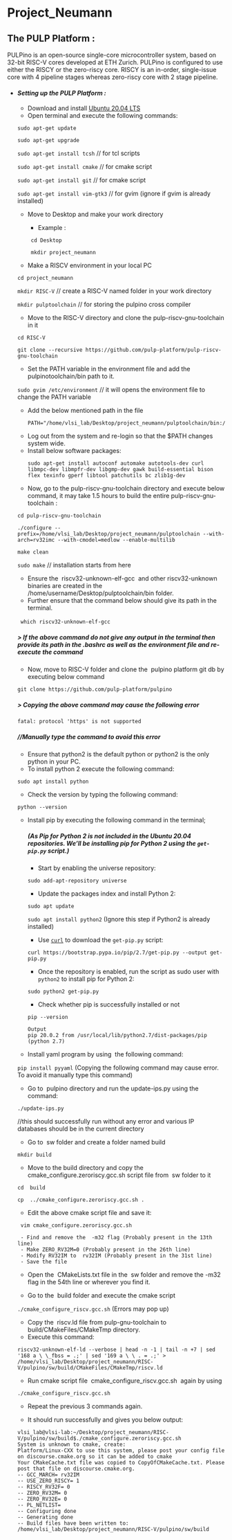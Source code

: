 
# Project_Neumann

## The PULP Platform :
PULPino is an open-source single-core microcontroller system, based on 32-bit RISC-V cores
developed at ETH Zurich. PULPino is configured to use either the RISCY or the zero-riscy core.
RISCY is an in-order, single-issue core with 4 pipeline stages whereas zero-riscy core with 2 stage
pipeline.



 - #### ***Setting up the PULP Platform :***
	 -  Download and install [Ubuntu 20.04 LTS](https://ubuntu.com/download/desktop/thank-you?version=20.04.2.0&architecture=amd64)
	 -  Open terminal and execute the following commands:
	 
	```sudo apt-get update```
	
	```sudo apt-get upgrade```
	
	```sudo apt-get install tcsh``` // for tcl scripts
	
	```sudo apt-get install cmake``` // for cmake script
	
	```sudo apt-get install git``` // for cmake script
	
	```sudo apt-get install vim-gtk3``` // for gvim (ignore if gvim is already installed)
	
	 - Move to Desktop and make your work directory
		- Example :
		
		``` cd Desktop```
		
		``` mkdir project_neumann```
		
	- Make a RISCV environment in your local PC
	
	```cd project_neumann```
	
	```mkdir RISC-V``` // create a RISC-V named folder in your work directory
	
	```mkdir pulptoolchain``` // for storing the pulpino cross compiler
	
	- Move to the RISC-V directory and clone the pulp-riscv-gnu-toolchain in it
	
	```cd RISC-V```
	
	```git clone --recursive https://github.com/pulp-platform/pulp-riscv-gnu-toolchain```
	
	- Set the PATH variable in the environment file and add the pulpinotoolchain/bin path to it.
	
	```sudo gvim /etc/environment``` // it will opens the environment file to change the PATH variable
	
	- Add the below mentioned path in the file
		``` 
		PATH="/home/vlsi_lab/Desktop/project_neumann/pulptoolchain/bin:/usr/local/sbin:/usr/local/bin:/usr/sbin:/usr/bin:/sbin:/bin:/usr/games:/usr/local/games:/snap/bin"
		```
	- Log out from the system and re-login so that the $PATH changes system wide.
	- Install below software packages:
		```
		sudo apt-get install autoconf automake autotools-dev curl libmpc-dev libmpfr-dev libgmp-dev gawk build-essential bison flex texinfo gperf libtool patchutils bc zlib1g-dev
		```
	- Now, go to the pulp-riscv-gnu-toolchain directory and execute below command, it may take 1.5 hours to build the entire pulp-riscv-gnu-toolchain :
	
	```cd pulp-riscv-gnu-toolchain```
		
	```
	./configure --prefix=/home/vlsi_lab/Desktop/project_neumann/pulptoolchain --with-arch=rv32imc --with-cmodel=medlow --enable-multilib
	```
		
	```make clean```
		 
	```sudo make``` // installation starts from here
	
	- Ensure the ​ riscv32-unknown-elf-gcc ​ and other riscv32-unknown binaries are created in the ​ /home/username/Desktop/pulptoolchain/bin ​ folder.
	- Further ensure that the command below should give its path in the terminal.
	
	``` which riscv32-unknown-elf-gcc``` ​ 
	
	##### ***> If the above command do not give any output in the terminal then provide its path in the .bashrc as well as the environment file and re-execute the command***
	
	- Now, move to RISC-V folder and clone the ​ pulpino platform​ git db by executing below command
	
	```git clone ​https://github.com/pulp-platform/pulpino```
	
	##### ***> Copying the above command may cause the following error***
	
	```fatal: protocol '​https' is not supported```
	
	##### ***//Manually type the command to avoid this error***
	
	- Ensure that python2 is the default python or python2 is the only python in your PC.
	- To install python 2 execute the following command:
	
	```sudo apt install python```
	
	- Check the version by typing the following command:
	
	```python --version```
	
	- Install pip by executing the following command in the terminal;
		##### ***(As Pip for Python 2 is not included in the Ubuntu 20.04 repositories. We’ll be installing pip for Python 2 using the `get-pip.py` script.)***
		- Start by enabling the universe repository:
		
	 	```sudo add-apt-repository universe```
		
		- Update the packages index and install Python 2:
		
		```sudo apt update```
		
		```sudo apt install python2``` (Ignore this step if Python2 is already installed)
		
		- Use [`curl`](https://linuxize.com/post/curl-command-examples/) to download the `get-pip.py` script:
		
		```curl https://bootstrap.pypa.io/pip/2.7/get-pip.py --output get-pip.py```
		
		- Once the repository is enabled, run the script as sudo user with `python2` to install pip for Python 2:
		
		```sudo python2 get-pip.py```
		
		- Check whether pip is successfully installed or not
		
		```pip --version ```
		
		```
		Output
		pip 20.0.2 from /usr/local/lib/python2.7/dist-packages/pip (python 2.7)
		```
		
	- Install yaml program by using ​ the following command:
	
	```pip install pyyaml​``` (Copying the following command may cause error. To 	avoid it manually type this command)
	
	- Go to ​ pulpino​ directory and run the update-ips.py using the​ command:
	
	```./​update-ips.py```
	
	//this should successfully run without any error and various IP databases should be in the current directory
	
	- Go to ​ sw​ folder and create a folder named build
	
	```mkdir build```
	
	- Move to the build directory and copy the cmake_configure.zeroriscy.gcc.sh​ script file from ​ sw​ folder to it
	
	```cd ​ build​```
	
	```cp ​ ../cmake_configure.zeroriscy.gcc.sh .```
	
	- Edit the above cmake script file and save it:
	
	``` vim cmake_configure.zeroriscy.gcc.sh```
	
		- Find and remove the ​ -m32​ flag (Probably present in the 13th line)
		- Make ​ZERO_RV32M=0 (Probably present in the 26th line)
		- Modify ​RV32IM​ to ​ rv32IM (Probably present in the 31st line)
		- Save the file
	
	- Open the ​ CMakeLists.txt​ file in the ​ sw​ folder and remove the ​ -m32​ flag in the 54th line or wherever you find it.
	
	-  Go to the ​ build​ folder and execute the cmake script

	```./​cmake_configure_riscv.gcc.sh​``` (Errors may pop up)

	- Copy the ​ riscv.ld​ file from pulp-gnu-toolchain to build/CMakeFiles/CMakeTmp directory.
	- Execute this command:

	```
	riscv32-unknown-elf-ld --verbose | head -n -1 | tail -n +7 | sed '168 a \ \_fbss = .;' | sed '169 a \ \ . = .;' > /home/vlsi_lab/Desktop/project_neumann/RISC-V/pulpino/sw/build/CMakeFiles/CMakeTmp/riscv.ld
	```
	- Run cmake script file ​ cmake_configure_riscv.gcc.sh​ ​ again by using

	```./​cmake_configure_riscv.gcc.sh```
	
	- Repeat the previous 3 commands again.
	
	- It should run successfully and gives you below output:
	
	```
	vlsi_lab@vlsi-lab:~/Desktop/project_neumann/RISC-V/pulpino/sw/build$./cmake_configure.zeroriscy.gcc.sh 
	System is unknown to cmake, create:
	Platform/Linux-CXX to use this system, please post your config file on discourse.cmake.org so it can be added to cmake
	Your CMakeCache.txt file was copied to CopyOfCMakeCache.txt. Please post that file on discourse.cmake.org.
	-- GCC_MARCH= rv32IM
	-- USE_ZERO_RISCY= 1
	-- RISCY_RV32F= 0
	-- ZERO_RV32M= 0
	-- ZERO_RV32E= 0
	-- PL_NETLIST= 
	-- Configuring done
	-- Generating done
	-- Build files have been written to: /home/vlsi_lab/Desktop/project_neumann/RISC-V/pulpino/sw/build
	```
